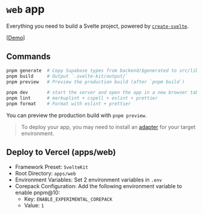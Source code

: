# `web` app

Everything you need to build a Svelte project, powered by [`create-svelte`](https://github.com/sveltejs/kit/tree/main/packages/create-svelte).

[[Demo](https://webapp-template.usagizmo.com/)]

## Commands

```bash
pnpm generate  # Copy Supabase types from backend/$generated to src/lib/$generated/
pnpm build     # Output `.svelte-kit/output/`
pnpm preview   # Preview the production build (after `pnpm build`)

pnpm dev       # start the server and open the app in a new browser tab on port 5173
pnpm lint      # markuplint + cspell + eslint + prettier
pnpm format    # Format with eslint + prettier
```

You can preview the production build with `pnpm preview`.

> To deploy your app, you may need to install an [adapter](https://svelte.dev/docs/kit/adapters) for your target environment.

## Deploy to Vercel (apps/web)

- Framework Preset: `SvelteKit`
- Root Directory: `apps/web`
- Environment Variables: Set 2 environment variables in `.env`
- Corepack Configuration: Add the following environment variable to enable pnpm@10:
  - Key: `ENABLE_EXPERIMENTAL_COREPACK`
  - Value: `1`
